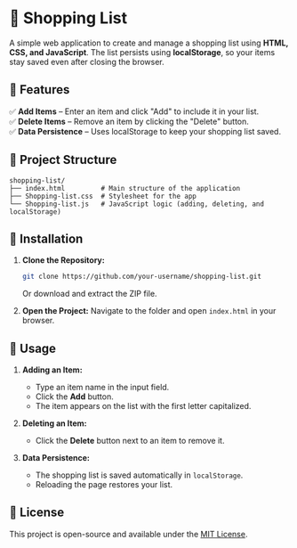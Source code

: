 # 🛒 Shopping List

A simple web application to create and manage a shopping list using **HTML, CSS, and JavaScript**. The list persists using **localStorage**, so your items stay saved even after closing the browser.

## 📌 Features

✅ **Add Items** – Enter an item and click "Add" to include it in your list.  
✅ **Delete Items** – Remove an item by clicking the "Delete" button.  
✅ **Data Persistence** – Uses localStorage to keep your shopping list saved.  

## 📂 Project Structure

```
shopping-list/
├── index.html         # Main structure of the application
├── Shopping-list.css  # Stylesheet for the app
└── Shopping-list.js   # JavaScript logic (adding, deleting, and localStorage)
```

## 🚀 Installation

1. **Clone the Repository:**
   ```bash
   git clone https://github.com/your-username/shopping-list.git
   ```
   Or download and extract the ZIP file.

2. **Open the Project:**
   Navigate to the folder and open `index.html` in your browser.

## 🎯 Usage

1. **Adding an Item:**
   - Type an item name in the input field.
   - Click the **Add** button.
   - The item appears on the list with the first letter capitalized.

2. **Deleting an Item:**
   - Click the **Delete** button next to an item to remove it.

3. **Data Persistence:**
   - The shopping list is saved automatically in `localStorage`.
   - Reloading the page restores your list.

## 📜 License

This project is open-source and available under the [MIT License](LICENSE).


 
